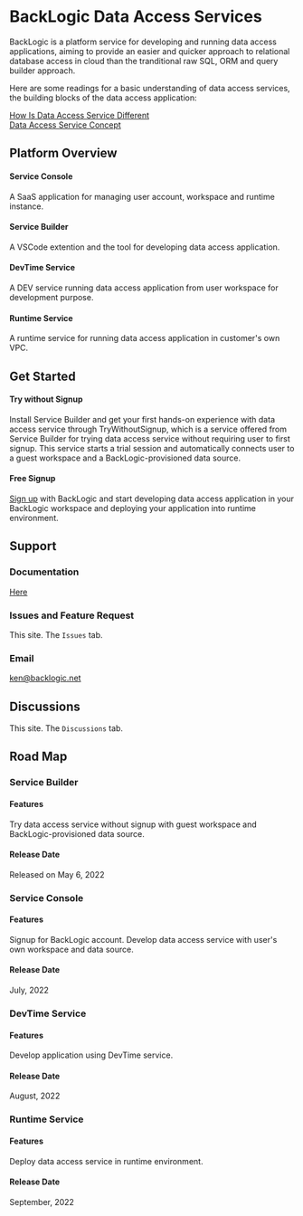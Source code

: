 # BackLogic Data Access Services

BackLogic is a platform service for developing and running data access applications, aiming to provide an easier and quicker approach to relational database access in cloud than the tranditional raw SQL, ORM and query builder approach.

Here are some readings for a basic understanding of data access services, the building blocks of the data access application:

[How Is Data Access Service Different](https://www.backlogic.net)  
[Data Access Service Concept](https://github.com/bklogic/backlogic-data-access-services/wiki/Data-Access-Service-Concepts)

## Platform Overview

#### Service Console

A SaaS application for managing user account, workspace and runtime instance.

#### Service Builder

A VSCode extention and the tool for developing data access application.

#### DevTime Service

A DEV service running data access application from user workspace for development purpose.

#### Runtime Service

A runtime service for running data access application in customer's own VPC.

## Get Started

#### Try without Signup

Install Service Builder and get your first hands-on experience with data access service through TryWithoutSignup, which is a service offered from Service Builder for trying data access service without requiring user to first signup. This service starts a trial session and automatically connects user to a guest workspace and a BackLogic-provisioned data source.

#### Free Signup

[Sign up](https://console.backlogic.net) with BackLogic and start developing data access application in your BackLogic workspace and deploying your application into runtime environment.

## Support

### Documentation

[Here](https://github.com/bklogic/backlogic-data-access-services/wiki)

### Issues and Feature Request

This site.  The `Issues` tab.

### Email

ken@backlogic.net

## Discussions

This site. The `Discussions` tab.

## Road Map

### Service Builder

#### Features

Try data access service without signup with guest workspace and BackLogic-provisioned data source.

#### Release Date

Released on May 6, 2022

### Service Console

#### Features

Signup for BackLogic account.
Develop data access service with user's own workspace and data source.

#### Release Date

July, 2022

### DevTime Service

#### Features

Develop application using DevTime service.

#### Release Date

August, 2022

### Runtime Service

#### Features

Deploy data access service in runtime environment.

#### Release Date

September, 2022
